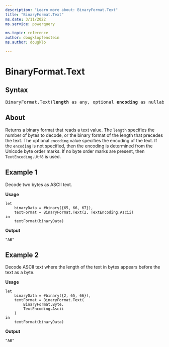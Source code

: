 ```yaml
---
description: "Learn more about: BinaryFormat.Text"
title: "BinaryFormat.Text"
ms.date: 3/11/2022
ms.service: powerquery

ms.topic: reference
author: dougklopfenstein
ms.author: dougklo

---
```

# BinaryFormat.Text

## Syntax

<pre>
BinaryFormat.Text(<b>length</b> as any, optional <b>encoding</b> as nullable number) as function 
</pre>
  
## About

Returns a binary format that reads a text value. The `length` specifies the number of bytes to decode, or the binary format of the length that precedes the text. The optional `encoding` value specifies the encoding of the text. If the `encoding` is not specified, then the encoding is determined from the Unicode byte order marks. If no byte order marks are present, then `TextEncoding.Utf8` is used.

## Example 1

Decode two bytes as ASCII text.

**Usage**

```powerquery-m
let
    binaryData = #binary({65, 66, 67}),
    textFormat = BinaryFormat.Text(2, TextEncoding.Ascii)
in
    textFormat(binaryData)
```

**Output**

`"AB"`

## Example 2

Decode ASCII text where the length of the text in bytes appears before the text as a byte.

**Usage**

```powerquery-m
let
    binaryData = #binary({2, 65, 66}),
    textFormat = BinaryFormat.Text(
        BinaryFormat.Byte,
        TextEncoding.Ascii
    )
in
    textFormat(binaryData)
```

**Output**

`"AB"`
